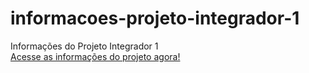 # informacoes-projeto-integrador-1
Informações do Projeto Integrador 1 
<br>
<a href="https://allthinkbox.github.io/informacoes-projeto-integrador-1/" target="_blank" rel="external">Acesse as informações do projeto agora!</a>
